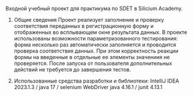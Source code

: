 Входной учебный проект для практикума по SDET в Silicium Academy.

1) Общие сведения
    Проект реализует заполнение и проверку соответствия переданных в регистрационную форму и отображенных во всплывающем окне результата данных. В проекте использованы возможности параметризованного тестирования: форма несколько раз автоматически заполняется и проводится проверка соответствия данных. При этом корректность реакции формы на введенные в отдельные ее элементы значениия не проверяется. После запуска от пользователя дополнительных действий не требуется до завершения тестов.

2) Использованные средства разработки и библиотеки: IntelliJ IDEA 2023.1.3 / java 17 / selenium WebDriver java 4.16.1 / junit 4.13.1
